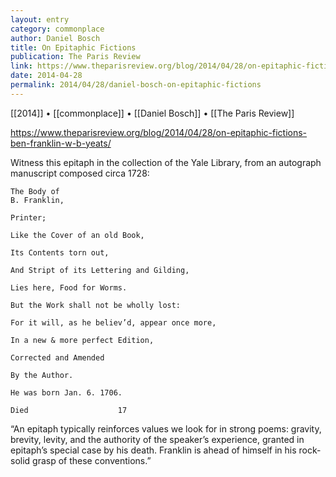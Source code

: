```yaml
---
layout: entry
category: commonplace
author: Daniel Bosch
title: On Epitaphic Fictions
publication: The Paris Review
link: https://www.theparisreview.org/blog/2014/04/28/on-epitaphic-fictions-ben-franklin-w-b-yeats/
date: 2014-04-28
permalink: 2014/04/28/daniel-bosch-on-epitaphic-fictions
---
```


[[2014]] • [[commonplace]] • [[Daniel Bosch]] • [[The Paris Review]]

https://www.theparisreview.org/blog/2014/04/28/on-epitaphic-fictions-ben-franklin-w-b-yeats/

Witness this epitaph in the collection of the Yale Library, from an autograph manuscript composed circa 1728:

    The Body of
    B. Franklin,

    Printer;

    Like the Cover of an old Book,

    Its Contents torn out,

    And Stript of its Lettering and Gilding,

    Lies here, Food for Worms.

    But the Work shall not be wholly lost:

    For it will, as he believ’d, appear once more,

    In a new & more perfect Edition,

    Corrected and Amended

    By the Author.

    He was born Jan. 6. 1706.

    Died                    17


“An epitaph typically reinforces values we look for in strong poems: gravity, brevity, levity, and the authority of the speaker’s experience, granted in epitaph’s special case by his death. Franklin is ahead of himself in his rock-solid grasp of these conventions.”
